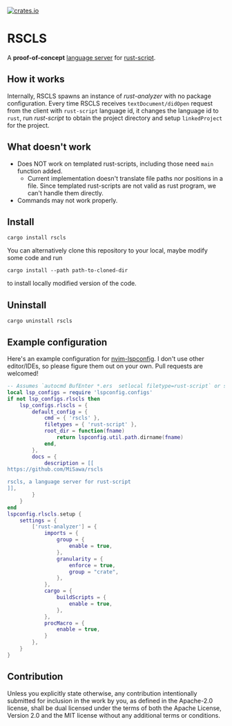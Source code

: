[![crates.io](https://img.shields.io/crates/v/rscls.svg)](https://crates.io/crates/rscls)

# RSCLS
A **proof-of-concept** [language server](https://microsoft.github.io/language-server-protocol/) for [rust-script](https://rust-script.org/).

## How it works
Internally, RSCLS spawns an instance of _rust-analyzer_ with no package configuration. Every time RSCLS receives `textDocument/didOpen` request from the client with `rust-script` language id, it changes the language id to `rust`, run _rust-script_ to obtain the project directory and setup `linkedProject` for the project.

## What doesn't work
- Does NOT work on templated rust-scripts, including those need `main` function added.
  - Current implementation doesn't translate file paths nor positions in a file. Since templated rust-scripts are not valid as rust program, we can't handle them directly.
- Commands may not work properly.

## Install
```shell
cargo install rscls
```
You can alternatively clone this repository to your local, maybe modify some code and run
```shell
cargo install --path path-to-cloned-dir
```
to install locally modified version of the code.

## Uninstall
```shell
cargo uninstall rscls
```

## Example configuration
Here's an example configuration for [nvim-lspconfig](https://github.com/neovim/nvim-lspconfig). I don't use other editor/IDEs, so please figure them out on your own. Pull requests are welcomed!
```lua
-- Assumes `autocmd BufEnter *.ers  setlocal filetype=rust-script` or similar
local lsp_configs = require 'lspconfig.configs'
if not lsp_configs.rlscls then
    lsp_configs.rlscls = {
        default_config = {
            cmd = { 'rscls' },
            filetypes = { 'rust-script' },
            root_dir = function(fname)
                return lspconfig.util.path.dirname(fname)
            end,
        },
        docs = {
            description = [[
https://github.com/MiSawa/rscls

rscls, a language server for rust-script
]],
        }
    }
end
lspconfig.rlscls.setup {
    settings = {
        ['rust-analyzer'] = {
            imports = {
                group = {
                    enable = true,
                },
                granularity = {
                    enforce = true,
                    group = "crate",
                },
            },
            cargo = {
                buildScripts = {
                    enable = true,
                },
            },
            procMacro = {
                enable = true,
            }
        },
    }
}
```

## Contribution

Unless you explicitly state otherwise, any contribution intentionally submitted for inclusion in the work by you, as defined in the Apache-2.0 license, shall be dual licensed under the terms of both the Apache License, Version 2.0 and the MIT license without any additional terms or conditions.

